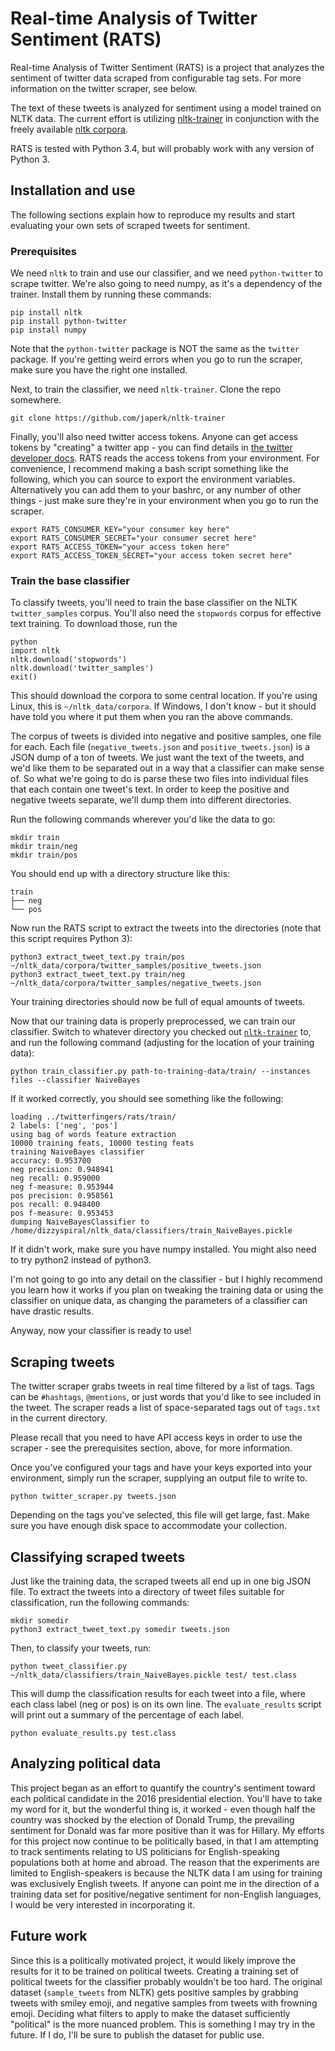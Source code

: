 # Real-time Analysis of Twitter Sentiment (RATS)
Real-time Analysis of Twitter Sentiment (RATS) is a project that analyzes the sentiment of twitter data scraped from configurable tag sets.
For more information on the twitter scraper, see below.

The text of these tweets is analyzed for sentiment using a model trained on NLTK data.
The current effort is utilizing [nltk-trainer](https://github.com/japerk/nltk-trainer) in conjunction with the freely available [nltk corpora](http://www.nltk.org/data.html).

RATS is tested with Python 3.4, but will probably work with any version of Python 3.

## Installation and use
The following sections explain how to reproduce my results and start evaluating your own sets of scraped tweets for sentiment. 

### Prerequisites
We need `nltk` to train and use our classifier, and we need `python-twitter` to scrape twitter.
We're also going to need numpy, as it's a dependency of the trainer.
Install them by running these commands:

```
pip install nltk
pip install python-twitter
pip install numpy
```

Note that the `python-twitter` package is NOT the same as the `twitter` package.
If you're getting weird errors when you go to run the scraper, make sure you have the right one installed.

Next, to train the classifier, we need `nltk-trainer`.
Clone the repo somewhere.

```
git clone https://github.com/japerk/nltk-trainer
```

Finally, you'll also need twitter access tokens.
Anyone can get access tokens by "creating" a twitter app - you can find details in [the twitter developer docs](https://developer.twitter.com/en/docs/basics/authentication/guides/access-tokens.html).
RATS reads the access tokens from your environment.
For convenience, I recommend making a bash script something like the following, which you can source to export the environment variables.
Alternatively you can add them to your bashrc, or any number of other things - just make sure they're in your environment when you go to run the scraper.

```
export RATS_CONSUMER_KEY="your consumer key here"
export RATS_CONSUMER_SECRET="your consumer secret here"
export RATS_ACCESS_TOKEN="your access token here"
export RATS_ACCESS_TOKEN_SECRET="your access token secret here"
```

### Train the base classifier
To classify tweets, you'll need to train the base classifier on the NLTK `twitter_samples` corpus.
You'll also need the `stopwords` corpus for effective text training.
To download those, run the 

```
python
import nltk
nltk.download('stopwords')
nltk.download('twitter_samples')
exit()
```

This should download the corpora to some central location.
If you're using Linux, this is `~/nltk_data/corpora`.
If Windows, I don't know - but it should have told you where it put them when you ran the above commands.

The corpus of tweets is divided into negative and positive samples, one file for each.
Each file (`negative_tweets.json` and `positive_tweets.json`) is a JSON dump of a ton of tweets.
We just want the text of the tweets, and we'd like them to be separated out in a way that a classifier can make sense of.
So what we're going to do is parse these two files into individual files that each contain one tweet's text.
In order to keep the positive and negative tweets separate, we'll dump them into different directories.

Run the following commands wherever you'd like the data to go:

```
mkdir train
mkdir train/neg
mkdir train/pos
```

You should end up with a directory structure like this:

```
train
├── neg
└── pos
```

Now run the RATS script to extract the tweets into the directories (note that this script requires Python 3):

```
python3 extract_tweet_text.py train/pos ~/nltk_data/corpora/twitter_samples/positive_tweets.json
python3 extract_tweet_text.py train/neg ~/nltk_data/corpora/twitter_samples/negative_tweets.json
```

Your training directories should now be full of equal amounts of tweets.

Now that our training data is properly preprocessed, we can train our classifier.
Switch to whatever directory you checked out [`nltk-trainer`](https://github.com/japerk/nltk-trainer) to, and run the following command (adjusting for the location of your training data):

```
python train_classifier.py path-to-training-data/train/ --instances files --classifier NaiveBayes
```

If it worked correctly, you should see something like the following:

```
loading ../twitterfingers/rats/train/
2 labels: ['neg', 'pos']
using bag of words feature extraction
10000 training feats, 10000 testing feats
training NaiveBayes classifier
accuracy: 0.953700
neg precision: 0.948941
neg recall: 0.959000
neg f-measure: 0.953944
pos precision: 0.958561
pos recall: 0.948400
pos f-measure: 0.953453
dumping NaiveBayesClassifier to /home/dizzyspiral/nltk_data/classifiers/train_NaiveBayes.pickle
```

If it didn't work, make sure you have numpy installed.
You might also need to try python2 instead of python3.

I'm not going to go into any detail on the classifier - but I highly recommend you learn how it works if you plan on tweaking the training data or using the classifier on unique data, as changing the parameters of a classifier can have drastic results.

Anyway, now your classifier is ready to use!

## Scraping tweets
The twitter scraper grabs tweets in real time filtered by a list of tags.
Tags can be `#hashtags`, `@mentions`, or just words that you'd like to see included in the tweet.
The scraper reads a list of space-separated tags out of `tags.txt` in the current directory.

Please recall that you need to have API access keys in order to use the scraper - see the prerequisites section, above, for more information.

Once you've configured your tags and have your keys exported into your environment, simply run the scraper, supplying an output file to write to.

```
python twitter_scraper.py tweets.json
```

Depending on the tags you've selected, this file will get large, fast.
Make sure you have enough disk space to accommodate your collection.

## Classifying scraped tweets
Just like the training data, the scraped tweets all end up in one big JSON file.
To extract the tweets into a directory of tweet files suitable for classification, run the following commands:

```
mkdir somedir
python3 extract_tweet_text.py somedir tweets.json
```

Then, to classify your tweets, run:

```
python tweet_classifier.py ~/nltk_data/classifiers/train_NaiveBayes.pickle test/ test.class
```

This will dump the classification results for each tweet into a file, where each class label (neg or pos) is on its own line.
The `evaluate_results` script will print out a summary of the percentage of each label.

```
python evaluate_results.py test.class 
```

## Analyzing political data
This project began as an effort to quantify the country's sentiment toward each political candidate in the 2016 presidential election.
You'll have to take my word for it, but the wonderful thing is, it worked - even though half the country was shocked by the election of Donald Trump, the prevailing sentiment for Donald was far more positive than it was for Hillary.
My efforts for this project now continue to be politically based, in that I am attempting to track sentiments relating to US politicians for English-speaking populations both at home and abroad.
The reason that the experiments are limited to English-speakers is because the NLTK data I am using for training was exclusively English tweets.
If anyone can point me in the direction of a training data set for positive/negative sentiment for non-English languages, I would be very interested in incorporating it.

## Future work
Since this is a politically motivated project, it would likely improve the results for it to be trained on political tweets.
Creating a training set of political tweets for the classifier probably wouldn't be too hard.
The original dataset (`sample_tweets` from NLTK) gets positive samples by grabbing tweets with smiley emoji, and negative samples from tweets with frowning emoji.
Deciding what filters to apply to make the dataset sufficiently "political" is the more nuanced problem.
This is something I may try in the future.
If I do, I'll be sure to publish the dataset for public use.
